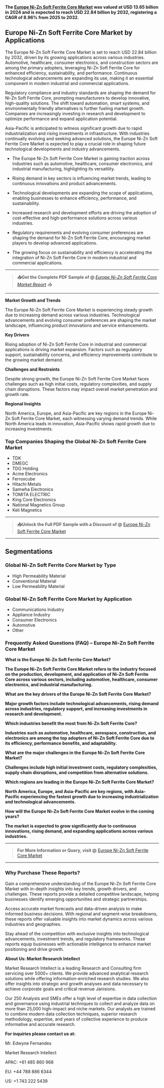 <p><strong>The <a href="https://www.marketresearchintellect.com/download-sample/?rid=948684&amp;utm_source=Pulse-April-Europe&amp;utm_medium=852">Europe Ni-Zn Soft Ferrite Core Market</a> was valued at USD 13.65 billion in 2024 and is expected to reach USD 22.84 billion by 2032, registering a CAGR of 8.96% from 2025 to 2032.</strong></p><h2>Europe Ni-Zn Soft Ferrite Core Market by Applications&nbsp;</h2><p><p>The Europe Ni-Zn Soft Ferrite Core Market is set to reach USD 22.84 billion by 2032, driven by its growing applications across various industries. Automotive, healthcare, consumer electronics, and construction sectors are among the primary adopters, leveraging Ni-Zn Soft Ferrite Core for enhanced efficiency, sustainability, and performance. Continuous technological advancements are expanding its use, making it an essential component in modern industrial and commercial applications.</p><p>Regulatory compliance and industry standards are shaping the demand for Ni-Zn Soft Ferrite Core, prompting manufacturers to develop innovative, high-quality solutions. The shift toward automation, smart systems, and environmentally friendly alternatives is further fueling market growth. Companies are increasingly investing in research and development to optimize performance and expand application potential.</p><p>Asia-Pacific is anticipated to witness significant growth due to rapid industrialization and rising investments in infrastructure. With industries continually evolving and seeking advanced solutions, the Europe Ni-Zn Soft Ferrite Core Market is expected to play a crucial role in shaping future technological developments and industry advancements.</p></p><ul><li><p>The Europe Ni-Zn Soft Ferrite Core Market is gaining traction across industries such as automotive, healthcare, consumer electronics, and industrial manufacturing, highlighting its versatility.</p></li><li><p>Rising demand in key sectors is influencing market trends, leading to continuous innovations and product advancements.</p></li><li><p>Technological developments are expanding the scope of applications, enabling businesses to enhance efficiency, performance, and sustainability.</p></li><li><p>Increased research and development efforts are driving the adoption of cost-effective and high-performance solutions across various industries.</p></li><li><p>Regulatory requirements and evolving consumer preferences are shaping the demand for Ni-Zn Soft Ferrite Core, encouraging market players to develop advanced applications.</p></li><li><p>The growing focus on sustainability and efficiency is accelerating the integration of Ni-Zn Soft Ferrite Core in modern industrial and commercial applications.</p></li></ul><hr /><blockquote><p><strong><span class="font-[700]">📥Get the Complete PDF Sample of @ </span></strong><em><span class="font-[700]"><a href="https://www.marketresearchintellect.com/download-sample/?rid=948684&amp;utm_source=Pulse-April-Europe&amp;utm_medium=852" target="_blank" data-tracking-control-name="article-ssr-frontend-pulse_little-text-block" data-tracking-will-navigate="" data-test-link="">Europe Ni-Zn Soft Ferrite Core Market Report</a>&nbsp;📥</span></em></p></blockquote><hr /><p class="" data-start="77" data-end="360"><strong data-start="77" data-end="105">Market Growth and Trends</strong></p><p class="" data-start="77" data-end="360">The Europe Ni-Zn Soft Ferrite Core Market is experiencing steady growth due to increasing demand across various industries. Technological advancements and evolving consumer preferences are shaping the market landscape, influencing product innovations and service enhancements.</p><p class="" data-start="362" data-end="606"><strong data-start="362" data-end="377">Key Drivers</strong></p><p class="" data-start="362" data-end="606">Rising adoption of Ni-Zn Soft Ferrite Core in industrial and commercial applications is driving market expansion. Factors such as regulatory support, sustainability concerns, and efficiency improvements contribute to the growing market demand.</p><p class="" data-start="608" data-end="849"><strong data-start="608" data-end="637">Challenges and Restraints</strong></p><p class="" data-start="608" data-end="849">Despite strong growth, the Europe Ni-Zn Soft Ferrite Core Market faces challenges such as high initial costs, regulatory complexities, and supply chain disruptions. These factors may impact overall market penetration and growth rate.</p><p class="" data-start="851" data-end="1095"><strong data-start="851" data-end="872">Regional Insights</strong></p><p class="" data-start="851" data-end="1095">North America, Europe, and Asia-Pacific are key regions in the Europe Ni-Zn Soft Ferrite Core Market, each witnessing varying demand trends. While North America leads in innovation, Asia-Pacific shows rapid growth due to increasing investments.</p><p><h3>Top Companies Shaping the Global Ni-Zn Soft Ferrite Core Market </h3><ul><li>TDK</li><li>DMEGC</li><li>TDG Holding</li><li>Acme Electronics</li><li>Ferroxcube</li><li>Hitachi Metals</li><li>Samwha Electronics</li><li>TOMITA ELECTRIC</li><li>King Core Electronics</li><li>National Magnetics Group</li><li>Keli Magnetics</li></ul></p><hr /><blockquote><p><strong>📥Unlock the Full PDF Sample with a Discount of @</strong> <a href="https://www.marketresearchintellect.com/ask-for-discount/?rid=948684&amp;utm_source=Pulse-April-Europe&amp;utm_medium=852">Europe Ni-Zn Soft Ferrite Core Market</a></p></blockquote><hr /><p><h2>Segmentations</h2><h3>Global Ni-Zn Soft Ferrite Core Market by Type</h3><ul><li>High Permeability Material</li><li>Conventional Material</li><li>Low Permeability Material</li></ul><h3>Global Ni-Zn Soft Ferrite Core Market by Application</h3><ul><li>Communications Industry</li><li>Appliance Industry</li><li>Consumer Electronics</li><li>Automotive</li><li>Other</li></ul></p><h3><strong>Frequently Asked Questions (FAQ) &ndash; Europe Ni-Zn Soft Ferrite Core Market</strong></h3><p><strong>What is the Europe Ni-Zn Soft Ferrite Core Market?</strong></p><p><strong>The Europe Ni-Zn Soft Ferrite Core Market refers to the industry focused on the production, development, and application of Ni-Zn Soft Ferrite Core across various sectors, including automotive, healthcare, consumer electronics, and industrial manufacturing.</strong></p><p><strong>What are the key drivers of the Europe Ni-Zn Soft Ferrite Core Market?</strong></p><p><strong>Major growth factors include technological advancements, rising demand across industries, regulatory support, and increasing investments in research and development.</strong></p><p><strong>Which industries benefit the most from Ni-Zn Soft Ferrite Core?</strong></p><p><strong>Industries such as automotive, healthcare, aerospace, construction, and electronics are among the top adopters of Ni-Zn Soft Ferrite Core due to its efficiency, performance benefits, and adaptability.</strong></p><p><strong>What are the major challenges in the Europe Ni-Zn Soft Ferrite Core Market?</strong></p><p><strong>Challenges include high initial investment costs, regulatory complexities, supply chain disruptions, and competition from alternative solutions.</strong></p><p><strong>Which regions are leading in the Europe Ni-Zn Soft Ferrite Core Market?</strong></p><p><strong>North America, Europe, and Asia-Pacific are key regions, with Asia-Pacific experiencing the fastest growth due to increasing industrialization and technological advancements.</strong></p><p><strong>How will the Europe Ni-Zn Soft Ferrite Core Market evolve in the coming years?</strong></p><p><strong>The market is expected to grow significantly due to continuous innovations, rising demand, and expanding applications across various industries.</strong></p><hr /><blockquote><p><span class="font-[700]"><strong>For More Information or Query, visit&nbsp;@</strong>&nbsp;</span><span class="font-[700]"><a href="https://www.marketresearchintellect.com/product/global-ni-zn-soft-ferrite-core-market/?utm_source=Linkedin&utm_medium=852" target="_blank" data-tracking-control-name="article-ssr-frontend-pulse_little-text-block" data-tracking-will-navigate="" data-test-link="">Europe Ni-Zn Soft Ferrite Core Market</a></span></p></blockquote><hr /><h3><strong data-start="0" data-end="31">Why Purchase These Reports?</strong></h3><p class="" data-start="35" data-end="297">Gain a comprehensive understanding of the Europe Ni-Zn Soft Ferrite Core Market with in-depth insights into key trends, growth drivers, and challenges. These reports provide a detailed competitive landscape, helping businesses identify emerging opportunities and strategic partnerships.</p><p class="" data-start="299" data-end="540">Access accurate market forecasts and data-driven analysis to make informed business decisions. With regional and segment-wise breakdowns, these reports offer valuable insights into market dynamics across various industries and geographies.</p><p class="" data-start="542" data-end="784">Stay ahead of the competition with exclusive insights into technological advancements, investment trends, and regulatory frameworks. These reports equip businesses with actionable intelligence to enhance market positioning and drive growth.</p><p><strong><span class="font-[700]">About Us: Market Research Intellect</span></strong></p><p><span class="">Market Research Intellect is a leading Research and Consulting firm servicing over 5000+ clients. We provide advanced analytical research solutions while offering information-enriched research studies.&nbsp;</span>We also offer insights into strategic and growth analyses and data necessary to achieve corporate goals and critical revenue Janisions.</p><p><span class="">Our 250 Analysts and SMEs offer a high level of expertise in data collection and governance using industrial techniques to collect and analyze data on more than 25,000 high-impact and niche markets. Our analysts are trained to combine modern data collection techniques, superior research methodology, expertise, and years of collective experience to produce informative and accurate research.</span></p><p><strong>For inquiries please contact us at:</strong></p><p>Mr. Edwyne Fernandes</p><p>Market Research Intellect</p><p>APAC: +61 485 860 968</p><p>EU: +44 788 886 6344</p><p>US: +1 743 222 5439</p>